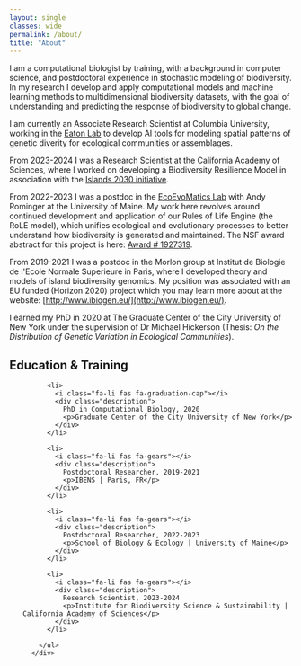 ```yaml
---
layout: single
classes: wide
permalink: /about/
title: "About"
---
```


I am a computational biologist by training, with a background in computer
science, and postdoctoral experience in stochastic modeling of biodiversity.
In my research I develop and apply computational models and machine learning
methods to multidimensional biodiversity datasets, with the goal of
understanding and predicting the response of biodiversity to global change.

I am currently an Associate Research Scientist at Columbia University, working in
the [Eaton Lab](https://eaton-lab.org/) to develop AI tools for modeling
spatial patterns of genetic diverity for ecological communities or assemblages.

From 2023-2024 I was a Research Scientist at the California Academy of Sciences, where I worked
on developing a Biodiversity Resilience Model in association with the 
[Islands 2030 initiative](https://www.calacademy.org/about-us/major-initiatives/islands-2030).

From 2022-2023 I was a postdoc in the [EcoEvoMatics Lab](https://www.ecoevomatics.org/)
with Andy Rominger at the University of Maine. My work here revolves around
continued development and application of our Rules of Life Engine (the RoLE
model), which unifies ecological and evolutionary processes to better understand
how biodiversity is generated and maintained. The NSF award abstract for this
project is here: [Award # 1927319](https://www.nsf.gov/awardsearch/showAward?AWD_ID=1927319&HistoricalAwards=false).

From 2019-2021 I was a postdoc in the Morlon group at Institut de Biologie de l'Ecole
Normale Superieure in Paris, where I developed theory and models of island
biodiversity genomics. My position was associated with an EU funded (Horizon
2020) project which you may learn more about at the website:
[http://www.ibiogen.eu/](http://www.ibiogen.eu/).

I earned my PhD in 2020 at The Graduate Center of the City University of New York
under the supervision of Dr Michael Hickerson (Thesis: *On the Distribution of
Genetic Variation in Ecological Communities*).


## Education & Training
<div class="col-md-7">
        <ul class="ul-edu fa-ul mb-0">
          
          <li>
            <i class="fa-li fas fa-graduation-cap"></i>
            <div class="description">
              PhD in Computational Biology, 2020
              <p>Graduate Center of the City University of New York</p>
            </div>
          </li>
          
          <li>
            <i class="fa-li fas fa-gears"></i>
            <div class="description">
              Postdoctoral Researcher, 2019-2021  
              <p>IBENS | Paris, FR</p>
            </div>
          </li>

          <li>
            <i class="fa-li fas fa-gears"></i>
            <div class="description">
              Postdoctoral Researcher, 2022-2023
              <p>School of Biology & Ecology | University of Maine</p>
            </div>
          </li>
          
          <li>
            <i class="fa-li fas fa-gears"></i>
            <div class="description">
              Research Scientist, 2023-2024
              <p>Institute for Biodiversity Science & Sustainability | California Academy of Sciences</p>
            </div>
          </li>
          
        </ul>
      </div>
      
